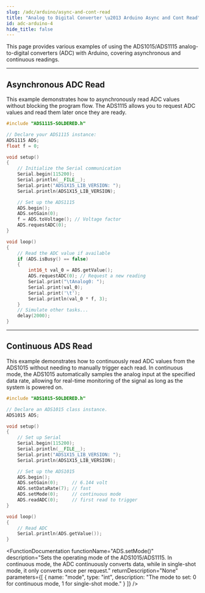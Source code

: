 ```yaml
---
slug: /adc/arduino/async-and-cont-read
title: "Analog to Digital Converter \u2013 Arduino Async and Cont Read"
id: adc-arduino-4
hide_title: false
---
```

This page provides various examples of using the ADS1015/ADS1115 analog-to-digital converters (ADC) with Arduino, covering asynchronous and continuous readings.

---
## Asynchronous ADC Read

This example demonstrates how to asynchronously read ADC values without blocking the program flow. The ADS1115 allows you to request ADC values and read them later once they are ready.

```cpp
#include "ADS1115-SOLDERED.h"

// Declare your ADS1115 instance:
ADS1115 ADS;
float f = 0;

void setup()
{
    // Initialize the Serial communication
    Serial.begin(115200);
    Serial.println(__FILE__);
    Serial.print("ADS1X15_LIB_VERSION: ");
    Serial.println(ADS1X15_LIB_VERSION);

    // Set up the ADS1115
    ADS.begin();
    ADS.setGain(0);
    f = ADS.toVoltage(); // Voltage factor
    ADS.requestADC(0);
}

void loop()
{
    // Read the ADC value if available
    if (ADS.isBusy() == false)
    {
        int16_t val_0 = ADS.getValue();
        ADS.requestADC(0); // Request a new reading
        Serial.print("\tAnalog0: ");
        Serial.print(val_0);
        Serial.print('\t');
        Serial.println(val_0 * f, 3);
    }
    // Simulate other tasks...
    delay(2000);
}
```

<CenteredImage src="/img/adc/adcasync.png" alt="Serial Monitor" caption="ADC Serial Monitor output" width="700px"/>

<QuickLink 
  title="ADC_read_async.ino" 
  description="Example files for using the ADC ADS1x15 sensors."
  url="https://github.com/SolderedElectronics/Soldered-ADS1015-ADS1115-ADC-Arduino-Library/blob/main/examples/ADS_read_async/ADS_read_async.ino" 
/>

---

## Continuous ADS Read

This example demonstrates how to continuously read ADC values from the ADS1015 without needing to manually trigger each read. In continuous mode, the ADS1015 automatically samples the analog input at the specified data rate, allowing for real-time monitoring of the signal as long as the system is powered on.

```cpp
#include "ADS1015-SOLDERED.h"

// Declare an ADS1015 class instance.
ADS1015 ADS;

void setup()
{
    // Set up Serial
    Serial.begin(115200);
    Serial.println(__FILE__);
    Serial.print("ADS1X15_LIB_VERSION: ");
    Serial.println(ADS1X15_LIB_VERSION);

    // Set up the ADS1015
    ADS.begin();
    ADS.setGain(0);     // 6.144 volt
    ADS.setDataRate(7); // fast
    ADS.setMode(0);     // continuous mode
    ADS.readADC(0);     // first read to trigger
}

void loop()
{
    // Read ADC
    Serial.println(ADS.getValue());
}
```

<FunctionDocumentation
  functionName="ADS.setMode()"
  description="Sets the operating mode of the ADS1015/ADS1115. In continuous mode, the ADC continuously converts data, while in single-shot mode, it only converts once per request."
  returnDescription="None"
  parameters={[
    { name: "mode", type: "int", description: "The mode to set: 0 for continuous mode, 1 for single-shot mode." }
  ]}
/>

<CenteredImage src="/img/adc/adccont.png" alt="Serial Monitor" caption="ADC Serial Monitor output" width="700px"/>

<QuickLink 
  title="ADC_continuous.ino" 
  description="Example files for using the ADC ADS1x15 sensors."
  url="https://github.com/SolderedElectronics/Soldered-ADS1015-ADS1115-ADC-Arduino-Library/blob/main/examples/ADS_continuous/ADS_continuous.ino" 
/>